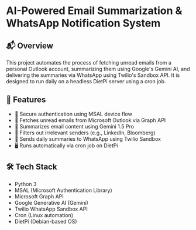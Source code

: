 # AI-Powered Email Summarization & WhatsApp Notification System

## 📬 Overview

This project automates the process of fetching unread emails from a personal Outlook account, summarizing them using Google's Gemini AI, and delivering the summaries via WhatsApp using Twilio's Sandbox API. It is designed to run daily on a headless DietPi server using a cron job.

## 🚀 Features

- 🔐 Secure authentication using MSAL device flow
- 📧 Fetches unread emails from Microsoft Outlook via Graph API
- 🧠 Summarizes email content using Gemini 1.5 Pro
- 🧹 Filters out irrelevant senders (e.g., LinkedIn, Bloomberg)
- 📲 Sends daily summaries to WhatsApp using Twilio Sandbox
- 🖥️ Runs automatically via cron job on DietPi

## 🛠️ Tech Stack

- Python 3
- MSAL (Microsoft Authentication Library)
- Microsoft Graph API
- Google Generative AI (Gemini)
- Twilio WhatsApp Sandbox API
- Cron (Linux automation)
- DietPi (Debian-based OS)
